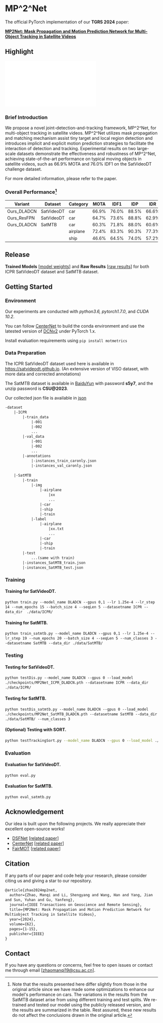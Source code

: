 # MP^2^Net

The official PyTorch implementation of our **TGRS 2024** paper:

[**MP2Net: Mask Propagation and Motion Prediction Network for Multi-Object Tracking in Satellite Videos**](https://ieeexplore.ieee.org/abstract/document/10493056)



## Highlight

![](MP2Net.pdf)

### Brief Introduction

We propose a novel joint-detection-and-tracking framework, MP^2^Net, for multi-object tracking in satellite videos. MP^2^Net utilizes mask propagation and matching mechanism assist tiny target and local region detection and introduces implicit and explicit motion prediction strategies to facilitate the interaction of detection and tracking. Experimental results on two large-scale datasets demonstrate the effectiveness and robustness of MP^2^Net, achieving state-of-the-art performance on typical moving objects in satellite videos, such as 66.9% MOTA and 76.0% IDF1 on the SatVideoDT challenge dataset.

For more detailed information, please refer to the paper.



### Overall Performance[^1]

| Variant     | Dataset    | Category | MOTA  | IDF1  | IDP   | IDR   | Rcll  | Prcn  | IDs  | FP    | FN     | MT   | ML   |
| ----------- | ---------- | -------- | ----- | ----- | ----- | ----- | ----- | ----- | ---- | ----- | ------ | ---- | ---- |
| Ours_DLADCN | SatVideoDT | car      | 66.9% | 76.0% | 88.5% | 66.6% | 71.2% | 94.5% | 520  | 11536 | 80961  | 805  | 159  |
| Ours_ResFPN | SatVideoDT | car      | 64.7% | 73.6% | 88.8% | 62.9% | 67.9% | 95.7% | 512  | 8459  | 90183  | 759  | 184  |
| Ours_DLADCN | SatMTB     | car      | 60.3% | 71.8% | 88.0% | 60.6% | 64.7% | 94.0% | 986  | 14090 | 121319 | 1468 | 647  |
|             |            | airplane | 72.4% | 83.3% | 90.3% | 77.3% | 79.0% | 92.3% | 11   | 1028  | 3275   | 51   | 7    |
|             |            | ship     | 46.6% | 64.5% | 74.0% | 57.2% | 62.2% | 80.5% | 98   | 3281  | 8227   | 45   | 18   |

[^1]: Note that the results presented here differ slightly from those in the original article since we have made some optimizations to enhance our model's performance on cars. The variations in the results from the SatMTB dataset arise from using different training and test splits. We re-trained and tested our model using the publicly released version, and the results are summarized in the table. Rest assured, these new results do not affect the conclusions drawn in the original article.



## Release

**Trained Models** [[model weights](https://1drv.ms/f/c/178ed2ad13758ece/EvLv_kW9hEJAr1tWswLYshQBi8HtW3vprtwj2NeQVJ7vUw)] and **Raw Results** [[raw results](https://1drv.ms/f/c/178ed2ad13758ece/EvLv_kW9hEJAr1tWswLYshQBi8HtW3vprtwj2NeQVJ7vUw)] for both ICPR SatVideoDT dataset and SatMTB dataset.



## Getting Started

### Environment

Our experiments are conducted with *python3.6, pytorch1.7.0*, and *CUDA 10.2*.

You can follow [CenterNet](https://github.com/xingyizhou/CenterNet) to build the conda environment and use the latested version of [DCNv2](https://github.com/CharlesShang/DCNv2) under PyTorch 1.x.

Install evaluation requirements using  ```pip install motmetrics```

### Data Preparation

The ICPR SatVideoDT dataset used here is available in https://satvideodt.github.io. (An extensive version of VISO dataset, with more data and corrected annotations)

The SatMTB dataset is available in [BaiduYun](https://pan.baidu.com/s/1TBCnflx1M_Fk30xWcsDiqg?) with password **s5y7**, and the unzip password is **CSU@2023**.

Our collected json file is available in [json](https://1drv.ms/f/c/178ed2ad13758ece/EvLv_kW9hEJAr1tWswLYshQBi8HtW3vprtwj2NeQVJ7vUw)

```
-dataset
	|-ICPR
		|-train_data
			|-001
			|-002
			...
		|-val_data
			|-001
			|-002
			...
		|-annotations
			|-instances_train_caronly.json
			|-instances_val_caronly.json
	
	|-SatMTB
		|-train
			|-img
				|-airplane
					|xx
					...
				|-car
				|-ship
				|-train
			|-label
				|-airplane
					|xx.txt
					...
				|-car
				|-ship
				|-train
		|-test
			...(same with train)
		|-instances_SatMTB_train.json
		|-instances_SatMTB_test.json
```



### Training

#### Training for SatVideoDT.

```shell
python train.py --model_name DLADCN --gpus 0,1 --lr 1.25e-4 --lr_step 14 --num_epochs 15 --batch_size 4 --seqLen 5 --datasetname ICPR --data_dir  ./data/ICPR/
```

#### Training for SatMTB.

```shell
python train_satmtb.py --model_name DLADCN --gpus 0,1 --lr 1.25e-4 --lr_step 19 --num_epochs 20 --batch_size 4 --seqLen 5 --num_classes 3 --datasetname SatMTB --data_dir ./data/SatMTB/
```



### Testing

#### Testing for SatVideoDT.

```shell
python testDis.py --model_name DLADCN --gpus 0 --load_model ./checkpoints/MP2Net_ICPR_DLADCN.pth --datasetname ICPR --data_dir  ./data/ICPR/ 
```

#### Testing for SatMTB.

```shell
python testDis_satmtb.py --model_name DLADCN --gpus 0 --load_model ./checkpoints/MP2Net_SatMTB_DLADCN.pth --datasetname SatMTB --data_dir ./data/SatMTB/ --num_classes 3
```

#### (Optional) Testing with SORT.

```bash
python testTrackingSort.py --model_name DLADCN --gpus 0 --load_model ./checkpoints/MP2Net_ICPR_DLADCN.pth --datasetname ICPR --data_dir  ./data/ICPR/
```



### Evaluation

#### Evaluation for SatVideoDT.

```shell
python eval.py
```

#### Evaluation for SatMTB.

```shell
python eval_satmtb.py
```



## Acknowledgement

Our idea is built upon the following projects. We really appreciate their excellent open-source works!

- [DSFNet](https://github.com/ChaoXiao12/Moving-object-detection-DSFNet) [[related paper](https://ieeexplore.ieee.org/document/9594855)]
- [CenterNet](https://github.com/xingyizhou/CenterNet) [[related paper](https://arxiv.org/abs/1904.07850)]
- [FairMOT](https://github.com/ifzhang/FairMOT) [[related paper](https://arxiv.org/abs/2004.01888)]



## Citation

If any parts of our paper and code help your research, please consider citing us and giving a star to our repository.

```
@article{zhao2024mp2net,
  author={Zhao, Manqi and Li, Shengyang and Wang, Han and Yang, Jian and Sun, Yuhan and Gu, Yanfeng},
  journal={IEEE Transactions on Geoscience and Remote Sensing}, 
  title={MP2Net: Mask Propagation and Motion Prediction Network for Multiobject Tracking in Satellite Videos}, 
  year={2024},
  volume={62},
  pages={1-15},
  publisher={IEEE}
}
```



## Contact

If you have any questions or concerns, feel free to open issues or contact me through email [zhaomanqi19@csu.ac.cn].